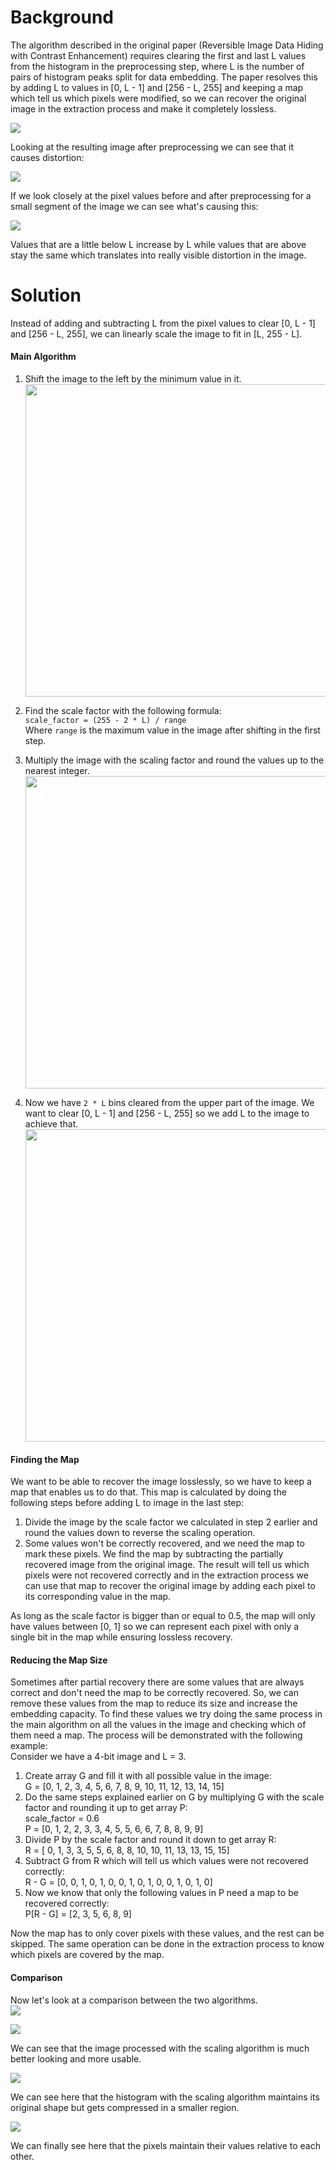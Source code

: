 # Background

The algorithm described in the original paper (Reversible Image Data Hiding with Contrast Enhancement) requires clearing
the first and last L values from the histogram in the preprocessing step, where L is the number of pairs of histogram
peaks split for data embedding. The paper resolves this by adding L to values in [0, L - 1] and [256 - L, 255] and
keeping a map which tell us which pixels were modified, so we can recover the original image in the extraction process
and make it completely lossless.

<img src="assets/markdown-img-paste-20210408122058182.png"/> <br />  

Looking at the resulting image after preprocessing we can see that it causes distortion:

<img src="assets/markdown-img-paste-20210408123251387.png"/> <br />

If we look closely at the pixel values before and after preprocessing for a small segment of the image we can see what's
causing this:

<img src="assets/f-16_pixel_comp.png"/> <br />

Values that are a little below L increase by L while values that are above stay the same which translates into really
visible distortion in the image.

# Solution

Instead of adding and subtracting L from the pixel values to clear [0, L - 1] and [256 - L, 255], we can linearly scale
the image to fit in [L, 255 - L].

#### Main Algorithm

1. Shift the image to the left by the minimum value in it.  
   <img src="assets/markdown-img-paste-20210408125805754.png" width="500"/> <br />

1. Find the scale factor with the following formula:  
   `scale_factor = (255 - 2 * L) / range`  
   Where `range` is the maximum value in the image after shifting in the first step.
1. Multiply the image with the scaling factor and round the values up to the nearest integer.  
   <img src="assets/markdown-img-paste-2021040813090662.png" width="500"/> <br />

1. Now we have `2 * L` bins cleared from the upper part of the image. We want to clear   [0, L - 1] and [256 - L, 255]
   so we add L to the image to achieve that.  
   <img src="assets/markdown-img-paste-20210408131232873.png" width="500"/> <br />

#### Finding the Map

We want to be able to recover the image losslessly, so we have to keep a map that enables us to do that. This map is
calculated by doing the following steps before adding L to image in the last step:

1. Divide the image by the scale factor we calculated in step 2 earlier and round the values down to reverse the scaling
   operation.
1. Some values won't be correctly recovered, and we need the map to mark these pixels. We find the map by subtracting
   the partially recovered image from the original image. The result will tell us which pixels were not recovered
   correctly and in the extraction process we can use that map to recover the original image by adding each pixel to its
   corresponding value in the map.

As long as the scale factor is bigger than or equal to 0.5, the map will only have values between [0, 1] so we can
represent each pixel with only a single bit in the map while ensuring lossless recovery.

#### Reducing the Map Size

Sometimes after partial recovery there are some values that are always correct and don't need the map to be correctly
recovered. So, we can remove these values from the map to reduce its size and increase the embedding capacity. To find these values we try doing the same process in the main algorithm on all the values in the image and checking which of them need a map. The process will be demonstrated with the following example:  
Consider we have a 4-bit image and L = 3.

1. Create array G and fill it with all possible value in the image:  
   G = [0, 1, 2, 3, 4, 5, 6, 7, 8, 9, 10, 11, 12, 13, 14, 15]
1. Do the same steps explained earlier on G by multiplying G with the scale factor and rounding it up to get array P:  
   scale_factor = 0.6  
   P = [0, 1, 2, 2, 3, 3, 4, 5, 5, 6, 6, 7, 8, 8, 9, 9]
1. Divide P by the scale factor and round it down to get array R:  
   R = [ 0, 1, 3, 3, 5, 5, 6, 8, 8, 10, 10, 11, 13, 13, 15, 15]
1. Subtract G from R which will tell us which values were not recovered correctly:  
   R - G = [0, 0, 1, 0, 1, 0, 0, 1, 0, 1, 0, 0, 1, 0, 1, 0]
1. Now we know that only the following values in P need a map to be recovered correctly:  
   P[R - G] = [2, 3, 5, 6, 8, 9]

Now the map has to only cover pixels with these values, and the rest can be skipped. The same operation can be done in
the extraction process to know which pixels are covered by the map.

#### Comparison

Now let's look at a comparison between the two algorithms.   
![](assets/scaling_comp.png)

![](assets/scaling_comp1.png)

We can see that the image processed with the scaling algorithm is much better looking and more usable.

![](assets/scaling_comp_hist.png)

We can see here that the histogram with the scaling algorithm maintains its original shape but gets compressed in a
smaller region.

![](assets/scaling_comp_slice.png)

We can finally see here that the pixels maintain their values relative to each other.
